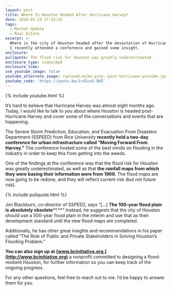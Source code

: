 ```yaml
---
layout: post
title: Where Is Houston Headed After Hurricane Harvey?
date: 2018-03-19 17:43:32
tags:
  - Market Update
  - Real Estate
excerpt: >-
  Where is the city of Houston headed after the devastation of Hurricane Harvey?
  I recently attended a conference and gained some insight.
enclosure:
pullquote: The flood risk for Houston was greatly underestimated.
enclosure_type: video/mp4
enclosure_time:
use_youtube_image: false
youtube_alternate_image: /uploads/mike-gray--post-hurricane-youtube.jpg
youtube_code: 'https://youtu.be/1rGSco5-DKE'
---
```


{% include youtube.html %}

It’s hard to believe that Hurricane Harvey was almost eight months ago. Today, I would like to talk to you about where Houston is headed post-Hurricane Harvey and cover some of the conversations and events that are happening.

The Severe Storm Prediction, Education, and Evacuation From Disasters Department (SSPEED) from Rice University **recently held a two-day conference for urban infrastructure called “Moving Forward From Harvey.”** The conference hosted some of the best minds on flooding in the industry in order to keep this from getting into the weeds.

One of the findings at the conference was that the flood risk for Houston was greatly underestimated, as well as that **the rainfall maps from which they were basing their information were from 1969.** The flood maps are now going to be redone, and they will reflect current risk (but not future risk).

{% include pullquote.html %}

Jim Blackburn, co-director of SSPEED, says “[...] **The 100-year flood plain is absolutely obsolete****.**” Instead, he suggests that the city of Houston should use a 500-year flood plain in the interim and use that as their development standard until the new flood maps are completed.&nbsp;

Additionally, he has other great insights and recommendations in his paper called “The Role of Public and Private Stakeholders in Solving Houston’s Flooding Problem.”

**You can also sign up at** **[www.bcinitiative.org,](http://www.bcinitiative.org)** a nonprofit committed to designing a flood-resilient Houston, for further information so you can keep track of the ongoing progress.

For any other questions, feel free to reach out to me. I’d be happy to answer them for you.
